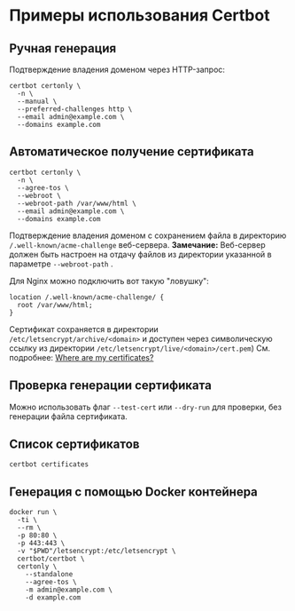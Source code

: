 # Примеры использования Certbot

## Ручная генерация

Подтверждение владения доменом через HTTP-запрос:

```shell
certbot certonly \
  -n \
  --manual \
  --preferred-challenges http \
  --email admin@example.com \
  --domains example.com
```


## Автоматическое получение сертификата 


```shell
certbot certonly \
  -n \
  --agree-tos \
  --webroot \
  --webroot-path /var/www/html \
  --email admin@example.com \
  --domains example.com
```

Подтверждение владения доменом с сохранением файла в директорию `/.well-known/acme-challenge` веб-сервера.
**Замечание:** Веб-сервер должен быть настроен на отдачу файлов из директории указанной в параметре `--webroot-path` .

Для Nginx можно подключить вот такую "ловушку":


```nginx
location /.well-known/acme-challenge/ {
  root /var/www/html;
}
```

Сертификат сохраняется в директории `/etc/letsencrypt/archive/<domain>` и доступен через символическую ссылку из директории `/etc/letsencrypt/live/<domain>/cert.pem`)
См. подробнее: [Where are my certificates?](https://certbot.eff.org/docs/using.html#where-are-my-certificates)


## Проверка генерации сертификата

Можно использовать флаг `--test-cert` или `--dry-run` для проверки, без генерации файла сертификата.

## Список сертификатов

```shell
certbot certificates
```

## Генерация с помощью Docker контейнера

```shell
docker run \
  -ti \
  --rm \
  -p 80:80 \
  -p 443:443 \
  -v "$PWD"/letsencrypt:/etc/letsencrypt \
  certbot/certbot \
  certonly \
    --standalone
    --agree-tos \
    -m admin@example.com \
    -d example.com
```

